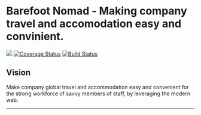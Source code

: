 # Barefoot Nomad - Making company travel and accomodation easy and convinient.

[![](https://img.shields.io/badge/Reviewed_by-Hound-blueviolet.svg)](https://houndci.com)
[![Coverage Status](https://coveralls.io/repos/github/andela/archangel-backend/badge.svg?branch=develop)](https://coveralls.io/github/andela/archangel-backend?branch=develop)
[![Build Status](https://travis-ci.com/andela/archangel-backend.svg?branch=develop)](https://travis-ci.com/andela/archangel-backend)

## Vision

Make company global travel and accommodation easy and convenient for the strong workforce of savvy members of staff, by leveraging the modern web.

---
